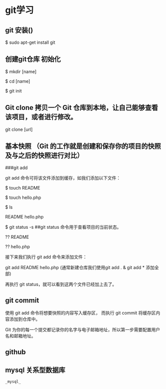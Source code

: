 # git学习

## git 安装()
$ sudo apt-get install git

## 创建git仓库 初始化
$ mkdir [name]

$ cd [name]

$ git init
  
## Git clone 拷贝一个 Git 仓库到本地，让自己能够查看该项目，或者进行修改。
git clone [url]

## 基本快照 （Git 的工作就是创建和保存你的项目的快照及与之后的快照进行对比）
 ###git add

 git add 命令可将该文件添加到缓存，如我们添加以下文件：

  $ touch README

  $ touch hello.php

  $ ls  

  README        hello.php

  $ git status -s      ##git status 命令用于查看项目的当前状态。

  ?? README

  ?? hello.php

接下来我们执行 git add 命令来添加文件：

  git add README hello.php (通常新建仓库我们使用git add . & git add * 添加全部)
  
  再执行 git status，就可以看到这两个文件已经加上去了。
  
## git commit
使用 git add 命令将想要快照的内容写入缓存区， 而执行 git commit 将缓存区内容添加到仓库中。

Git 为你的每一个提交都记录你的名字与电子邮箱地址，所以第一步需要配置用户名和邮箱地址。


 

## github 

## mysql 关系型数据库 
    _mysql_
